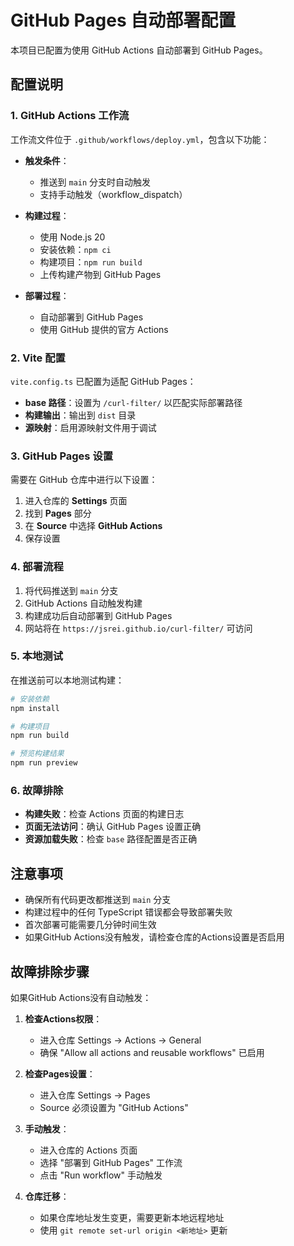 # GitHub Pages 自动部署配置

本项目已配置为使用 GitHub Actions 自动部署到 GitHub Pages。

## 配置说明

### 1. GitHub Actions 工作流

工作流文件位于 `.github/workflows/deploy.yml`，包含以下功能：

- **触发条件**：
  - 推送到 `main` 分支时自动触发
  - 支持手动触发（workflow_dispatch）

- **构建过程**：
  - 使用 Node.js 20
  - 安装依赖：`npm ci`
  - 构建项目：`npm run build`
  - 上传构建产物到 GitHub Pages

- **部署过程**：
  - 自动部署到 GitHub Pages
  - 使用 GitHub 提供的官方 Actions

### 2. Vite 配置

`vite.config.ts` 已配置为适配 GitHub Pages：

- **base 路径**：设置为 `/curl-filter/` 以匹配实际部署路径
- **构建输出**：输出到 `dist` 目录
- **源映射**：启用源映射文件用于调试

### 3. GitHub Pages 设置

需要在 GitHub 仓库中进行以下设置：

1. 进入仓库的 **Settings** 页面
2. 找到 **Pages** 部分
3. 在 **Source** 中选择 **GitHub Actions**
4. 保存设置

### 4. 部署流程

1. 将代码推送到 `main` 分支
2. GitHub Actions 自动触发构建
3. 构建成功后自动部署到 GitHub Pages
4. 网站将在 `https://jsrei.github.io/curl-filter/` 可访问

### 5. 本地测试

在推送前可以本地测试构建：

```bash
# 安装依赖
npm install

# 构建项目
npm run build

# 预览构建结果
npm run preview
```

### 6. 故障排除

- **构建失败**：检查 Actions 页面的构建日志
- **页面无法访问**：确认 GitHub Pages 设置正确
- **资源加载失败**：检查 `base` 路径配置是否正确

## 注意事项

- 确保所有代码更改都推送到 `main` 分支
- 构建过程中的任何 TypeScript 错误都会导致部署失败
- 首次部署可能需要几分钟时间生效
- 如果GitHub Actions没有触发，请检查仓库的Actions设置是否启用

## 故障排除步骤

如果GitHub Actions没有自动触发：

1. **检查Actions权限**：
   - 进入仓库 Settings → Actions → General
   - 确保 "Allow all actions and reusable workflows" 已启用

2. **检查Pages设置**：
   - 进入仓库 Settings → Pages
   - Source 必须设置为 "GitHub Actions"

3. **手动触发**：
   - 进入仓库的 Actions 页面
   - 选择 "部署到 GitHub Pages" 工作流
   - 点击 "Run workflow" 手动触发

4. **仓库迁移**：
   - 如果仓库地址发生变更，需要更新本地远程地址
   - 使用 `git remote set-url origin <新地址>` 更新
